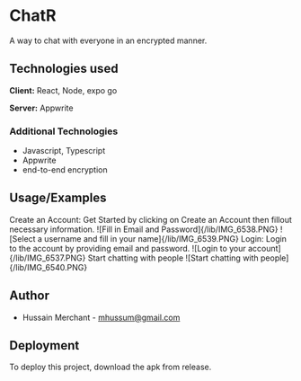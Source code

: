 
# ChatR

A way to chat with everyone in an encrypted manner. 

## Technologies used

**Client:** React, Node, expo go

**Server:** Appwrite

### Additional Technologies

- Javascript, Typescript
- Appwrite
- end-to-end encryption 



## Usage/Examples

Create an Account: Get Started by clicking on Create an Account then fillout necessary information.
![Fill in Email and Password]{/lib/IMG_6538.PNG}
![Select a username and fill in your name]{/lib/IMG_6539.PNG}
Login: Login to the account by providing email and password.
![Login to your account]{/lib/IMG_6537.PNG}
Start chatting with people
![Start chatting with people]{/lib/IMG_6540.PNG}

## Author

- Hussain Merchant - mhussum@gmail.com


## Deployment

To deploy this project, download the apk from release. 

